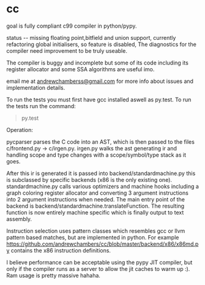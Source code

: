 cc
==

goal is fully compliant c99 compiler in python/pypy. 


status -- missing floating point,bitfield and union support, currently refactoring global initialisers, so feature is disabled,
The diagnostics for the compiler need improvement to be truly useable.

The compiler is buggy and incomplete but some of its code including its register allocator and some SSA algorithms are 
useful imo.

email me at andrewchamberss@gmail.com for more info about issues and implementation details.


To run the tests you must first have gcc installed aswell as py.test. 
To run the tests run the command:
>py.test

Operation:

pycparser parses the C code into an AST, which is then passed to the files  c/frontend.py -> c/irgen.py. irgen.py walks the
ast generating ir and handling scope and type changes with a scope/symbol/type stack as it goes.

After this ir is generated it is passed into backend/standardmachine.py this is subclassed by specific backends (x86 is the only existing one). standardmachine.py calls various optimizers and machine hooks including
a graph coloring register allocator and converting 3 argument instructions into 2 argument instructions when needed. The main entry point of the backend is backend/standardmachine.translateFunction. The resulting function is now entirely machine specific which is finally output to text assembly.

Instruction selection uses pattern classes which resembles gcc or llvm pattern based matches, but are implemented in python. For example https://github.com/andrewchambers/cc/blob/master/backend/x86/x86md.py contains the x86 instruction definitions.

I believe performance can be acceptable using the pypy JIT compiler, but only if the compiler runs as a server to allow the jit caches to warm up :). Ram usage is pretty massive hahaha.
